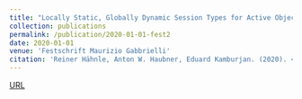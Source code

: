 ```yaml
---
title: "Locally Static, Globally Dynamic Session Types for Active Objects"
collection: publications
permalink: /publication/2020-01-01-fest2
date: 2020-01-01
venue: 'Festschrift Maurizio Gabbrielli'
citation: 'Reiner Hähnle, Anton W. Haubner, Eduard Kamburjan. (2020). <b>Festschrift Maurizio Gabbrielli</b>. OASIcs 86'
---
```


[URL](https://doi.org/10.4230/OASIcs.Gabbrielli.1)

